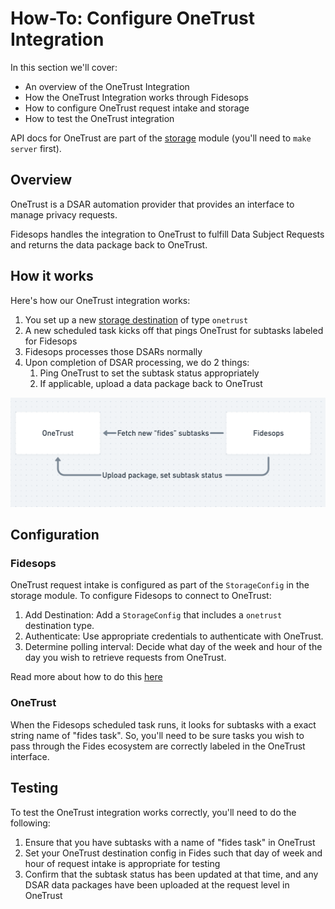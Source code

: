 # How-To: Configure OneTrust Integration

In this section we'll cover:

- An overview of the OneTrust Integration
- How the OneTrust Integration works through Fidesops
- How to configure OneTrust request intake and storage
- How to test the OneTrust integration

API docs for OneTrust are part of the [storage](../api/#operations-tag-Storage) module (you'll need to `make server` first).

## Overview

OneTrust is a DSAR automation provider that provides an interface to manage privacy requests.

Fidesops handles the integration to OneTrust to fulfill Data Subject Requests and returns the data package back to OneTrust.

## How it works

Here's how our OneTrust integration works:

1. You set up a new [storage destination](./storage.md) of type `onetrust`
2. A new scheduled task kicks off that pings OneTrust for subtasks labeled for Fidesops
3. Fidesops processes those DSARs normally
4. Upon completion of DSAR processing, we do 2 things:
      1. Ping OneTrust to set the subtask status appropriately 
      2. If applicable, upload a data package back to OneTrust


![OneTrust Request Flow](../img/onetrust_request_flow.png "OneTrust Request Flow")

## Configuration

### Fidesops
  
OneTrust request intake is configured as part of the `StorageConfig` in the storage module. To configure Fidesops to connect to OneTrust:

1. Add Destination: Add a `StorageConfig` that includes a `onetrust` destination type.
2. Authenticate: Use appropriate credentials to authenticate with OneTrust.
3. Determine polling interval: Decide what day of the week and hour of the day you wish to retrieve requests from OneTrust.

Read more about how to do this [here](./storage.md)

### OneTrust

When the Fidesops scheduled task runs, it looks for subtasks with a exact string name of "fides task".  So, you'll need to be sure tasks you wish to pass through the Fides ecosystem are correctly labeled in the OneTrust interface.

## Testing

To test the OneTrust integration works correctly, you'll need to do the following:

1. Ensure that you have subtasks with a name of "fides task" in OneTrust
2. Set your OneTrust destination config in Fides such that day of week and hour of request intake is appropriate for testing
3. Confirm that the subtask status has been updated at that time, and any DSAR data packages have been uploaded at the request level in OneTrust
